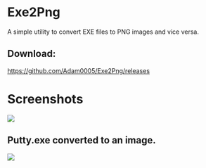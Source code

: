 # Exe2Png
A simple utility to convert EXE files to PNG images and vice versa.

## Download:
https://github.com/Adam0005/Exe2Png/releases

# Screenshots
<img src="http://i.imgur.com/uDLiT94.png">

## Putty.exe converted to an image.
<img src="http://i.imgur.com/HXAhKD7.png">

